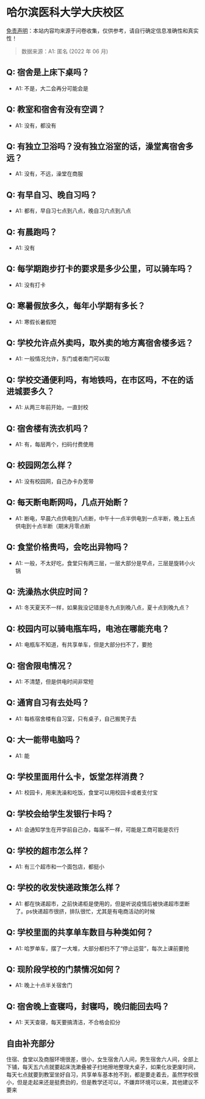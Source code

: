 # 哈尔滨医科大学大庆校区

[免责声明](https://colleges.chat/#_3)：本站内容均来源于问卷收集，仅供参考，请自行确定信息准确性和真实性！

> 数据来源：A1: 匿名 (2022 年 06 月)

## Q: 宿舍是上床下桌吗？

- A1: 不是，大二会再分可能会是

## Q: 教室和宿舍有没有空调？

- A1: 没有，都没有

## Q: 有独立卫浴吗？没有独立浴室的话，澡堂离宿舍多远？

- A1: 没有，不远，澡堂在商服

## Q: 有早自习、晚自习吗？

- A1: 都有，早自习七点到八点，晚自习六点到八点

## Q: 有晨跑吗？

- A1: 没有

## Q: 每学期跑步打卡的要求是多少公里，可以骑车吗？

- A1: 没有打卡

## Q: 寒暑假放多久，每年小学期有多长？

- A1: 寒假长暑假短

## Q: 学校允许点外卖吗，取外卖的地方离宿舍楼多远？

- A1: 一般情况允许，东门或者南门可以取

## Q: 学校交通便利吗，有地铁吗，在市区吗，不在的话进城要多久？

- A1: 从两三年前开始，一直封校

## Q: 宿舍楼有洗衣机吗？

- A1: 有，每层两个，扫码付费使用

## Q: 校园网怎么样？

- A1: 没有校园网，自己办卡办宽带

## Q: 每天断电断网吗，几点开始断？

- A1: 断电，早晨六点供电到八点断，中午十一点半供电到一点半断，晚上五点供电到十点半断（期末月零点断

## Q: 食堂价格贵吗，会吃出异物吗？

- A1: 一般，不太好吃，食堂只有两三层，一层大部分是早点，三层是旋转小火锅

## Q: 洗澡热水供应时间？

- A1: 冬天夏天不一样，如果我没记错是冬九点到晚八点，夏十点到晚九点？

## Q: 校园内可以骑电瓶车吗，电池在哪能充电？

- A1: 电瓶车不知道，有共享单车，但是大部分扫不了，要抢

## Q: 宿舍限电情况？

- A1: 不清楚，但是供电时间非常短

## Q: 通宵自习有去处吗？

- A1: 每栋宿舍楼有自习室，只有桌子，自己搬凳子去

## Q: 大一能带电脑吗？

- A1: 能

## Q: 学校里面用什么卡，饭堂怎样消费？

- A1: 校园卡，用来洗澡和吃饭，食堂可以用校园卡或者支付宝

## Q: 学校会给学生发银行卡吗？

- A1: 会通知学生在开学前自己办，每届不一样，可能是工商可能是农行

## Q: 学校的超市怎么样？

- A1: 有三个超市和一个面包店，都挺小

## Q: 学校的收发快递政策怎么样？

- A1: 都在快递超市，之前快递柜是使用的，但是听说疫情后被快递超市垄断了。ps快递超市很挤，排队很忙，尤其是有电商活动的时候

## Q: 学校里面的共享单车数目与种类如何？

- A1: 哈罗单车，摆了一大堆，大部分都扫不了“停止运营”，每次上课前要抢

## Q: 现阶段学校的门禁情况如何？

- A1: 晚上十点半关宿舍门

## Q: 宿舍晚上查寝吗，封寝吗，晚归能回去吗？

- A1: 天天查寝，每天要搞清洁，不合格会扣分

## 自由补充部分

住宿、食堂以及商服环境很差，很小，女生宿舍八人间，男生宿舍六人间，全部上下铺，每天五六点就要起床洗漱叠被子扫地擦地整理大桌子，如果化妆更废时间，每天七点就要到教室坐好自习，共享单车基本抢不到，都是要走着去，虽然学校很小，但是走起来还是挺费劲的，但是教学还可以，不嫌弃环境可以来，其他建议不要来